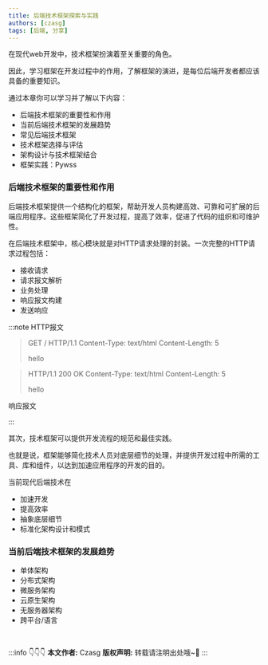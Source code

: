 ```yaml
---
title: 后端技术框架探索与实践
authors: [czasg]
tags: [后端, 分享]
---
```


在现代web开发中，技术框架扮演着至关重要的角色。

因此，学习框架在开发过程中的作用，了解框架的演进，是每位后端开发者都应该具备的重要知识。

通过本章你可以学习并了解以下内容：
- 后端技术框架的重要性和作用
- 当前后端技术框架的发展趋势
- 常见后端技术框架
- 技术框架选择与评估
- 架构设计与技术框架结合
- 框架实践：Pywss

<!--truncate-->


### 后端技术框架的重要性和作用
后端技术框架提供一个结构化的框架，帮助开发人员构建高效、可靠和可扩展的后端应用程序。这些框架简化了开发过程，提高了效率，促进了代码的组织和可维护性。

在后端技术框架中，核心模块就是对HTTP请求处理的封装。一次完整的HTTP请求过程包括：

- 接收请求
- 请求报文解析
- 业务处理
- 响应报文构建
- 发送响应

:::note HTTP报文

>GET / HTTP/1.1
>Content-Type: text/html
>Content-Length: 5
>
>hello

>HTTP/1.1 200 OK
>Content-Type: text/html
>Content-Length: 5
>
>hello

响应报文

:::

其次，技术框架可以提供开发流程的规范和最佳实践。

也就是说，框架能够简化技术人员对底层细节的处理，并提供开发过程中所需的工具、库和组件，以达到加速应用程序的开发的目的。

当前现代后端技术在

- 加速开发
- 提高效率
- 抽象底层细节
- 标准化架构设计和模式

### 当前后端技术框架的发展趋势

- 单体架构
- 分布式架构
- 微服务架构
- 云原生架构
- 无服务器架构
- 跨平台/语言


<br/>

:::info 👇👇👇
**本文作者:** Czasg
**版权声明:** 转载请注明出处哦~👮‍
:::
